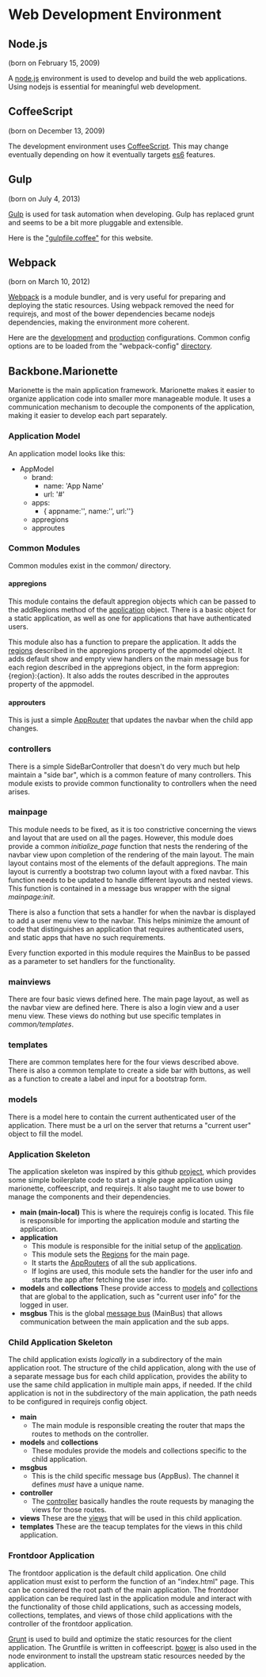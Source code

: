# Web Development Environment

## Node.js

(born on February 15, 2009)

A [node.js](//nodejs.org) environment is used to develop and
build the web applications.  Using nodejs is essential for meaningful web 
development.


## CoffeeScript

(born on December 13, 2009)

The development environment uses [CoffeeScript](//coffeescript.org/).  This 
may change eventually depending on how it eventually targets 
[es6](//github.com/lukehoban/es6features) features.

## Gulp

(born on July 4, 2013)

[Gulp](//gulpjs.com) is used for task automation when developing.  Gulp 
has replaced grunt and seems to be a bit more pluggable and extensible.

Here is the ["gulpfile.coffee"](/gulpfile.coffee) for this website.


## Webpack 

(born on March 10, 2012)

[Webpack](//webpack.github.io) is a module bundler, and is very useful 
for preparing and deploying the static resources.  Using webpack removed 
the need for requirejs, and most of the bower dependencies became nodejs 
dependencies, making the environment more coherent.

Here are the [development](/webpack.config.coffee) and 
[production](/webpack.prod.config.coffee) configurations.  Common config 
options are to be loaded from the "webpack-config" 
[directory](/webpack-config/).






## Backbone.Marionette

Marionette is the main application framework.  Marionette makes 
it easier to organize application code into smaller more 
manageable module.  It uses a communication mechanism to 
decouple the components of the application, making it easier to 
develop each part separately.

### Application Model

An application model looks like this:

- AppModel
  - brand:
	- name: 'App Name'
	- url: '#'
  - apps: 
	- { appname:'', name:'', url:''}
  - appregions
  - approutes


### Common Modules

Common modules exist in the common/ directory.

#### appregions

This module contains the default appregion objects which can
be passed to the addRegions method of the
[application](http://marionettejs.com/docs/marionette.application.html)
object.  There is a basic object for a static application, as well
as one for applications that have authenticated users.

This module also has a function to prepare the application.  It adds
the [regions](http://marionettejs.com/docs/marionette.region.html)
described in the appregions property of the appmodel object.  It adds
default show and empty view handlers on the main message bus for each
region described in the appregions object, in the
form appregion:{region}:{action}.  It also adds the routes described
in the approutes property of the appmodel.

#### approuters

This is just a simple
[AppRouter](http://marionettejs.com/docs/marionette.approuter.html)
that updates the navbar when the child app changes.

### controllers

There is a simple SideBarController that doesn't do very much but help
maintain a "side bar", which is a common feature of many controllers.
This module exists to provide common functionality to controllers
when the need arises.

### mainpage

This module needs to be fixed, as it is too constrictive concerning
the views and layout that are used on all the pages.  However, this
module does provide a common *initialize_page* function that nests
the rendering of the navbar view upon completion of the rendering
of the main layout.  The main layout contains most of the elements
of the default appregions.  The main layout is currently a bootstrap
two column layout with a fixed navbar.  This function needs to be
updated to handle different layouts and nested views.  This function
is contained in a message bus wrapper with the signal *mainpage:init*.


There is also a function that sets a handler for when the
navbar is displayed to add a user menu view to the navbar.
This helps minimize the amount of code that distinguishes an
application that requires authenticated users, and static apps
that have no such requirements.

Every function exported in this module requires the MainBus
to be passed as a parameter to set handlers for the functionality.

### mainviews

There are four basic views defined here.  The main page layout,
as well as the navbar view are defined here.  There is also
a login view and a user menu view.  These views do nothing
but use specific templates in *common/templates*.

### templates

There are common templates here for the four views described
above. There is also a common template to create a side bar
with buttons, as well as a function to create a label and
input for a bootstrap form.

### models

There is a model here to contain the current authenticated
user of the application.  There must be a url on the
server that returns a "current user" object to fill the
model.


### Application Skeleton

The application skeleton was inspired by this github
[project](https://github.com/t2k/backbone.marionette-RequireJS),
which provides some simple boilerplate code to start
a single page application using marionette, coffeescript, and
requirejs.  It also taught me to use bower to manage the
components and their dependencies.

- **main (main-local)**
  This is where the requirejs config is located.  This file is 
  responsible for importing the application module and starting
  the application.
- **application**
  - This module is responsible for the initial setup of the
	[application](http://marionettejs.com/docs/marionette.application.html).
  - This module sets the
	[Regions](http://marionettejs.com/docs/marionette.region.html)
	for the main page.
  - It starts the
	[AppRouters](http://marionettejs.com/docs/marionette.approuter.html)
	of all the sub applications.
  - If logins are used, this module sets the handler for the user info
	and starts the app after fetching the user info.
- **models** and **collections**
  These provide access to
  [models](http://backbonejs.org/#Model) and
  [collections](http://backbonejs.org/#Collection) that are 
  global to the application, such as "current user info" for
  the logged in user.
- **msgbus**
  This is the global
  [message bus]( https://github.com/marionettejs/backbone.wreqr)
  (MainBus) that allows communication 
  between the main application and the sub apps.

### Child Application Skeleton

The child application exists *logically* in a subdirectory of
the main application root.  The structure of the child application,
along with the use of a separate message bus for each child application,
provides the ability to use the same child application in multiple
main apps, if needed.  If the child application is not in the subdirectory
of the main application, the path needs to be configured in requirejs
config object.

- **main**
  - The main module is responsible creating the router that maps
	the routes to methods on the controller.
- **models** and **collections**
  - These modules provide the models and collections specific to
	the child application.
- **msgbus**
  - This is the child specific message bus (AppBus).  The channel
	it defines *must* have a unique name.
- **controller**
  - The [controller](http://marionettejs.com/docs/marionette.controller.html)
	basically handles the route requests by managing the views
	for those routes.
- **views**
  These are the
  [views](http://marionettejs.com/docs/marionette.region.html)
  that will be used in this child application.
- **templates**
  These are the teacup templates for the views in this child application.

### Frontdoor Application

The frontdoor application is the default child application.  One
child application must exist to perform the function of an "index.html"
page.  This can be considered the root path of the main application.
The frontdoor application can be required last in the application module
and interact with the functionality of those child applications, such as
accessing models, collections, templates, and views of those child
applications with the controller of the frontdoor application.



[Grunt](http://gruntjs.com/) is used to
build and optimize the static resources for the client application.
The Gruntfile is written in coffeescript.  [bower](http://bower.io)
is also used in the node environment to install the upstream
static resources needed by the application.


